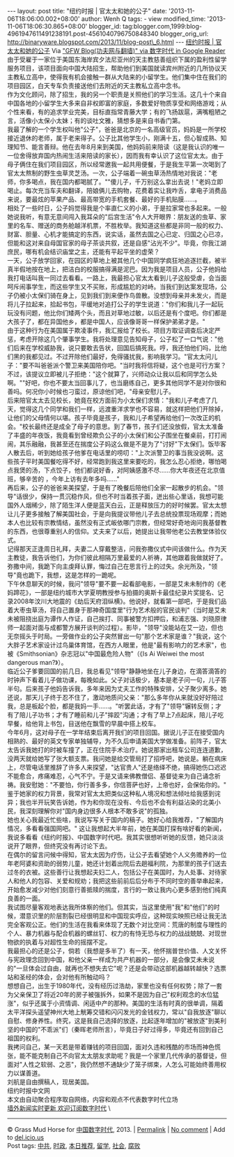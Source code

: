 --- layout: post title: "纽约时报 | 官太太和她的公子" date:
'2013-11-06T18:06:00.002+08:00' author: Wenh Q tags: - view
modified\_time: '2013-11-06T18:06:30.865+08:00' blogger\_id:
tag:blogger.com,1999:blog-4961947611491238191.post-4561040796750848340
blogger\_orig\_url:
http://binaryware.blogspot.com/2013/11/blog-post\_6.html ---
[纽约时报 |
官太太和她的公子](http://feedproxy.google.com/~r/chinagfwblog/~3/q0T5lYPdiU4/)
Via ["GFW Blog(功夫网与翻墙)" via 数字时代 in Google
Reader](https://www.blogger.com/blogger.g?blogID=4961947611491238191)
由于受雇于一家位于美国东海岸宾夕法尼亚州的天主教慈善组织下属的盈利性留学服务项目，该项目面向中国大陆招生，帮助他们到美国就读宾州附近的几所协议天主教私立高中，使得我有机会接触一群从大陆来的小留学生。他们集中住在我们的项目园区，白天专车负责接送他们去附近的天主教私立高中念书。\
作为文化顾问，除了招生，我的另一个职责是关照他们的学习生活。这几十个来自中国各地的小留学生大多来自非权即富的家庭，多数爱好物质享受和网络游戏；从个性来看，有的追求学业完美，目标直指常青藤大学；有的飞扬跋扈，满嘴粗陋之言，活像小太保小太妹；有的谈吐文雅，猜想多是来自书香门第。\
我最了解的一个学生权叫他"公子"，爸爸是北京的一名高级官员，妈妈是一所学校接近退休的老师，属于老来得子。公子比其他学生小，刚满十五，但心智成熟、知理知节、能言善辩。他在去年8月来到美国，他妈妈前来陪读（这是我认识的唯一一位舍得放弃国内热闹生活来陪读的家长），因而我有幸认识了这位官太太。由于母子俩住在我们项目园区，所以经常邀我一起共用便餐，于是我生平第一次喝到了官太太熬制的野生虫草灵芝汤。一次，公子端着一碗虫草汤热情地对我说："老师，你多喝点，我在国内都喝腻了。""傻儿子，千万别这么拿出去说！"老妈立即喝止。每次充当车夫和翻译，陪娘俩儿去购物，花费着实让我咋舌，拿电子消费品来说，要最炫的苹果产品、最高带宽的手机套餐、最好的手机贴膜……。\
相处了一些时日，公子妈觉得我是个率直仁义的小弟，于是拉家常也多起来。一般她说我听，有意无意间闯入我耳朵的"后宫生活"令人大开眼界：朋友送的虫草、家里的名车、赠送的商务舱越洋机票，不胜枚举。我知道这些都是非同一般的权力、财富、胆量、心机才能搞定的东西，说实话，虽然去国之心已定、归国之心已凉，但能和这对来自母国官家的母子茶谈共叙，还是自感"沾光不少"。毕竟，你我江湖庶民，哪有机会结识庙堂之主，还能有平起平坐的虚荣？\
一天，公子放学回家，在园区的草地上被其他几个中国同学疯狂地追逐拦截，被半真半假地按在地上，把洁白的校服搞得满是泥巴。因为我是项目人员，公子他妈给我打电话叫我一同过去看看。一路上，我最担心官太太看到儿子这般受虐，会当面呵斥闹事学生，而这些学生又不买账，形成尴尬的对峙。当我们到达案发现场，公子仍被小太保们骑在身上，见到我们到来便作鸟兽散。没想到母亲并未发火，而是将儿子拉起来，拾起书包，平缓地对追打公子的学生说道："你们和我儿子一起玩玩没有问题，他比你们矮两个头，而且对草地过敏，以后还是有个度吧。你们都是大孩子了，都在异国他乡，都是中国人，应该像哥哥一样保护弟弟才是。"\
由于这种行为在美国属于欺凌事件，我汇报给了校长。项目方取证调查后决定严惩，考虑开除这几个肇事学生。我将处理意见告知母子，公子松了一口气说："他们后来在学校威胁我，说只要敢去告状，回国后搞死我。哼，我还怕他们吗，比他们黑的我都见过。不过开除他们最好，免得骚扰我，影响我学习。"官太太问儿子："要不叫爸爸派个警卫来美国陪你吧。"当时我将信将疑，这个也是可行方案？不过，该提议立即被儿子拒绝："这个就算了，兴师动众让我以后和同学怎么处啊。""好吧，你也不要太当回事儿了，也当磨练自己，更多其他同学不是对你很和善吗。何况你小时候也刁蛮过，原谅他们吧，"母亲安慰儿子。\
后来陪官太太去见校长，她竟在校方面前为小太保们求情："我和儿子考虑了几天，觉得这几个同学和我们一样，远渡重洋求学也不容易，就这样把他们开除掉，让他们的父母情何以堪。孩子毕竟是孩子，我和儿子希望再给他们一次改正的机会。"校长最终还是成全了母子的意思。到了春节，孩子们还没放假，官太太准备了丰盛的年夜饭，我竟看到曾经欺负公子的小太保们和公子围坐在餐桌前，打打闹闹，其乐融融，我甚至还在揣度公子妈这么做是不是为了"讨好"下太保们。饭毕客人散去后，听到她给孩子他爹在电话里的唠叨："上次派警卫的事当我没说啊。这些孩子平时美国餐吃得不好，经常跑到我这里来要吃的，我怎么忍心拒绝，哪怕喝点我煲的汤，下点饺子，他们都说好香，对阿姨感激不尽……你大年夜还在北京值班，够辛苦的
，今年上访有去年多吗……"\
再后来，公子的爸爸来美探望，于是有了晚餐后陪他们全家一起散步的机会。"领导"话很少，保持一贯沉稳作风，但也不时当着孩子面，迸出些心里话，我想可能国外人烟稀少，除了陌生洋人便是蓝天白云，正是释放压力的好时候罢。官太太想让儿子更多接触了解美国社会，于是向我提议带他儿子去总统投票现场观摩；而她本人也比较有宗教情结，虽然没有正式皈依哪门宗教，但经常好奇地询问我基督教的东西，也很尊重别人的信仰。丈夫来了以后，她提出让我带他老公去教堂体验仪式。\
记得那天正逢周日礼拜，夫妻二人穿戴整洁，问我弥撒仪式中间该做什么。作为天主教徒，我告诉他们，为你们彼此相隔万里最爱的人祈祷，其他跟着我做就好了。弥撒中间，我跪下向主虔拜认罪，悔过自己在思言行上的过失。余光所及，"领导"竟也跪下，我想，这是怎样的一跪呢。\
下午休息聊天的时候，我问"领导"要不要一起看部电影，一部是艾未未制作的《老妈蹄花》，一部是纽约城市大学夏明教授参与拍摄的奥斯卡最佳纪录片奖提名、记录2008年汶川大地震的《劫后天府泪纵横》。他说好，就看第一部吧，于是我们品着大枣虫草汤，将自己置身于那神奇国度里"行为艺术般的官民谈判"（当时是艾未未被阻挠出庭为谭作人作证，自己挨打、同事被警方扣押后，和浦志强、刘晓原律师一起面对面与成都警方展开谈判的过程）。影毕，"领导"没能站在艾一边，但也无奈摇头于时局。一旁做作业的公子突然冒出一句"那个艺术家是谁？"我说，这个大胖子艺术家设计过鸟巢体育馆，在西方人眼里，他是"最有影响力的艺术家"，也被《Smithsonian》杂志冠以"中国最危险人物"（《Is
Ai Weiwei the most dangerous man?》）。 \
临近公子爹要回国的前几日，我总看见"领导"静静地坐在儿子身边，在滴答滴答的时钟声下看着儿子做功课，每晚如此。父子对话极少，基本是老子问一句，儿子答半句。后来孩子他妈告诉我，多年来因为丈夫工作的特殊安排，父子聚少离多。她还说，那天儿子终于忍不住了，激动地质问父亲："那么多年你从来就没好好陪过我，总是板起个脸，都是我妈一手……。"听罢此话，才有了"领导"辗转反侧；才有了陪儿子功书；才有了睡前和儿子"摔跤"沟通；才有了早上7点起床，陪儿子吃早餐，给他背上书包，目送他在飘雪的早晨中搭上校车。\
今年6月，这对母子在一学年结束后离开我们的项目回国。据说儿子正在接受国内相熟的、最好的英文专家单独辅导，为不久后申请美国大学做准备。前阵子，官太太告诉我她打的时被车撞了，正在住院手术治疗。她说那家出租车公司连连道歉，没两天就给她写了张大额支票。我问她是给交管局打了招呼吧，她说是。躺在病床上，尽管电话里推辞了许多人来探望，"达官贵人"还是络绎不绝，搞得她伤口迟迟不能愈合，疼痛难忍，心气不宁。于是又请来佛教僧侣、基督徒来为自己诵念祈祷。我安慰她："不要怕，你行善多多，你信菩萨也好，上帝也好，会保佑你的。"\
鉴于她家的权力背景，我常对官太太把类似这种私人境况和想法倾吐给我感到诧异；我也半开玩笑告诉她，作为和你现在没有、今后也不会有利益沾染的北美小民，我深刻理解你对"国内身边很多人根本不敢多说"的孤独。\
她也关心我最近忙些啥，我说写写关于国内的稿子。她好心给我推荐，"了解国内情况，多看看强国网吧。"
这让我想起大半年前，她在美国打探有啥好看的新闻，我说多看看《纽约时报》、中国数字时代吧。我其实很想听听她的反馈，她只淡淡说开了眼界，但终究没有再讨论下去。\
在偶尔的留言问候中得知，官太太因为疗伤，让公子去看望她个人义务赡养的一位年老阿婆和资助的弱势儿童，她还计划着出院后去趟福利院，为那里的孩子们送去过冬的衣被。这些善行让我想起夫妇二人，包括公子在美国时，为人处事、对待家人和他人的包容、关爱和规劝；我把这些前前后后分布于不同时空的善举串起来，开始愈发减少对他们刻意行善抵赎的揣度，言行的一致让我内心更多感到他们纯真良善的一面。\
我试图尽量客观地表达我所体察的他们。但其实，当这里使用"我"和"他们"的时候，潜意识里的阶层割裂已经很明显和中国现实呼应，这种现实映照已经让我无法完全客观公正。他们的生活在我看来体现了无数个对比空间：荒唐的制度与理性的个人、暴力机器与配合机器的螺丝钉、权力的有恃无恐与权力的战战兢兢、对现世物欲的执着与对超性生命的摇摆不定。\
我最担心的还是公子，倘若（我想是多半了）有一天，他怀揣普世价值、人文关怀与宪政理念回到中国，和他父亲一样成为共产机器的一部分，是会像艾未未说的"一旦体会过自由，就再也不想失去它"呢？还是会带动这部机器越转越快？选票站和圣经的体会，会对他有所触动吗？\
想想自己，出生于1980年代，没有经历过浩劫，家里也没有任何权势；除了一套为父亲保卫了将近20年的房子被强拆外，如果不是因为自己"权利观念的水位猛涨"，似乎还属于小资情调、闲适中产的那种。美国的生活有时真的很单调，隔着太平洋探头遥望神州大地上觥筹交错和闪闪发光的金钱权力，常以"自我放逐"聊以自慰、修身养性。终究，这是我自己选择的放逐，比起逐年增加的"被放逐"到美利坚的中国的"不乖派"们（秦晖老师所言），毕竟日子好过得多，毕竟还有回到自己祖国的权利。\
我拷问自己，某一天若是带着赚钱的项目回国，面对久违和残酷的市场而神色慌张，能不能克制自己不向官太太朋友求助呢？我是一个家里几代传承的基督徒，但面对"人性之软弱、之恶"，我仍然想不通缺少了笼子绑束，人怎么可能始终善用权力以谋善道。\
刘航是自由撰稿人，现居美国。\
纽约时报中文网\
本文由自动聚合程序取自网络，内容和观点不代表数字时代立场\
[墙外新闻实时更新 欢迎订阅数字时代](http://eepurl.com/mstlf) \

* * * * *

© Grass Mud Horse for
[中国数字时代](http://chinadigitaltimes.net/chinese), 2013. |
[Permalink](http://chinadigitaltimes.net/chinese/2013/11/%E7%BA%BD%E7%BA%A6%E6%97%B6%E6%8A%A5-%E5%AE%98%E5%A4%AA%E5%A4%AA%E5%92%8C%E5%A5%B9%E7%9A%84%E5%85%AC%E5%AD%90/)
| [No
comment](http://chinadigitaltimes.net/chinese/2013/11/%E7%BA%BD%E7%BA%A6%E6%97%B6%E6%8A%A5-%E5%AE%98%E5%A4%AA%E5%A4%AA%E5%92%8C%E5%A5%B9%E7%9A%84%E5%85%AC%E5%AD%90/#comments)
| Add to
[del.icio.us](http://del.icio.us/post?url=http://chinadigitaltimes.net/chinese/2013/11/%E7%BA%BD%E7%BA%A6%E6%97%B6%E6%8A%A5-%E5%AE%98%E5%A4%AA%E5%A4%AA%E5%92%8C%E5%A5%B9%E7%9A%84%E5%85%AC%E5%AD%90/&title=%E7%BA%BD%E7%BA%A6%E6%97%B6%E6%8A%A5%20%7C%20%E5%AE%98%E5%A4%AA%E5%A4%AA%E5%92%8C%E5%A5%B9%E7%9A%84%E5%85%AC%E5%AD%90)
\
 Post tags:
[中共](http://chinadigitaltimes.net/chinese/tag/%E4%B8%AD%E5%85%B1/?category=10466),
[时政](http://chinadigitaltimes.net/chinese/tag/%E6%97%B6%E6%94%BF/?category=10466),
[本日推荐](http://chinadigitaltimes.net/chinese/tag/%E6%9C%AC%E6%97%A5%E6%8E%A8%E8%8D%90/?category=10466),
[留学](http://chinadigitaltimes.net/chinese/tag/%E7%95%99%E5%AD%A6/?category=10466),
[社会](http://chinadigitaltimes.net/chinese/tag/%E7%A4%BE%E4%BC%9A/?category=10466),
[腐败](http://chinadigitaltimes.net/chinese/tag/%E8%85%90%E8%B4%A5/?category=10466)
